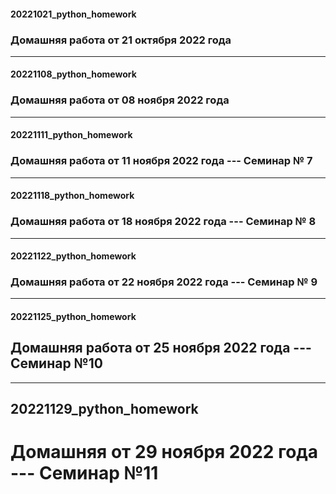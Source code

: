 #### 20221021_python_homework
### Домашняя работа от 21 октября 2022 года
***
#### 20221108_python_homework
### Домашняя работа от 08 ноября 2022 года
***
#### 20221111_python_homework
### Домашняя работа от 11 ноября 2022 года --- Семинар № 7
***
#### 20221118_python_homework
### Домашняя работа от 18 ноября 2022 года --- Семинар № 8
***
#### 20221122_python_homework
### Домашняя работа от 22 ноября 2022 года --- Семинар № 9
***
#### 20221125_python_homework
## Домашняя работа от 25 ноября 2022 года --- Семинар №10
***
## 20221129_python_homework
# Домашняя от 29 ноября 2022 года --- Семинар №11
